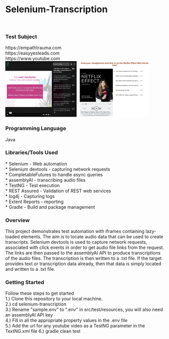 
<h1>Selenium-Transcription</h1><br>


<h3>Test Subject</h3>
https://empathtrauma.com<br>
https://easyyesleads.com<br>
https://www.youtube.com<br>
<img src="assets/empath.png" width="225" height="175"/>
<img src="assets/easyYesLeads.png" width="225" height="175"/>

<h3>Programming Language</h3>
Java <br>

<h3>Libraries/Tools Used</h3> 
* Selenium - Web automation<br>
* Selenium devtools - capturing network requests<br>
* CompletableFutures to handle async queries<br>
* assemblyAI - transcribing audio files<br>
* TestNG - Test execution<br>
* REST Assured - Validation of REST web services<br>
* log4j - Capturing logs<br>
* Extent Reports - reporting<br>
* Gradle - Build and package management<br>

<h3>Overview</h3>
This project demonstrates test automation with iframes containing lazy-loaded elements. The aim is to locate audio data that can be used to create transcripts. Selenium devtools is used to capture network requests, associated with click events in order to get audio file links from the request.  The links are then passed to the assemblyAI API to produce transcriptions of the audio files. The transcription is then written to a .txt file.  If the target provides text or transcription data already, then that data is simply located and written to a .txt file.
<h3>Getting Started</h3>
Follow these steps to get started<br>
1.) Clone this repository to your local machine. <br>
2.) cd selenium-transcription <br>
3.) Rename "sample.env" to ".env" in src/test/resources, you will also need an assemblyAI API key<br>
4.) Fill in all the appropriate property values in the .env file<br>
5.) Add the url for any youtube video as a TestNG parameter in the TextNG.xml file
6.) gradle clean test<br>
